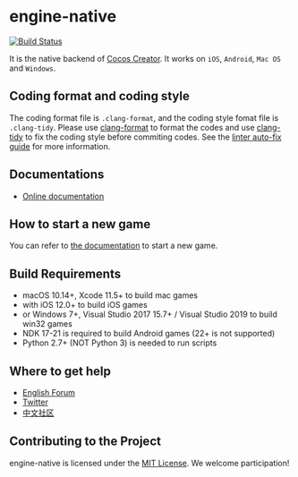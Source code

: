engine-native
==========================

<a href="https://travis-ci.org/cocos-creator/engine-native"><img src="https://travis-ci.org/cocos-creator/engine-native.svg?branch=develop " alt="Build Status"></a>

It is the native backend of [Cocos Creator](https://www.cocos.com/en/creator). It works on `iOS`, `Android`, `Mac OS` and `Windows`.

Coding format and coding style
---------------------------------

The coding format file is `.clang-format`, and the coding style fomat file is `.clang-tidy`. Please use [clang-format](https://clang.llvm.org/docs/ClangFormat.html) to format the codes and use [clang-tidy](http://clang.llvm.org/extra/index.html) to fix the coding style before commiting codes. See the [linter auto-fix guide](docs/LINTER_AUTOFIX_GUIDE.md) for more information.

Documentations
--------------------------------
* [Online documentation](https://docs.cocos.com/creator/3.0/manual/en/)

How to start a new game
--------------------------------
You can refer to [the documentation](https://docs.cocos.com/creator/3.0/manual/en/getting-started/) to start a new game.

Build Requirements
--------------------------------
- macOS 10.14+, Xcode 11.5+ to build mac games
- with iOS 12.0+ to build iOS games
- or Windows 7+, Visual Studio 2017 15.7+ / Visual Studio 2019 to build win32 games
- NDK 17-21 is required to build Android games (22+ is not supported)
- Python 2.7+ (NOT Python 3) is needed to run scripts

Where to get help
--------------------------------

* [English Forum](https://discuss.cocos2d-x.org/)
* [Twitter](http://www.twitter.com/cocos2dx)
* [中文社区](https://forum.cocos.org/c/Creator/58)

Contributing to the Project
--------------------------------

engine-native is licensed under the [MIT License](https://opensource.org/licenses/MIT). We welcome participation!
